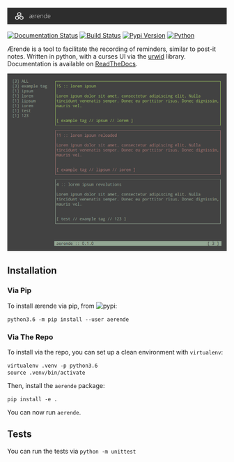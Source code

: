 ![aerende](doc/_static/title.png)

[![Documentation Status](https://readthedocs.org/projects/aerende/badge/?version=latest)](http://aerende.readthedocs.io/en/latest/?badge=latest)
[![Build Status](https://travis-ci.org/Autophagy/aerende.svg?branch=master)](https://travis-ci.org/Autophagy/aerende)
[![Pypi Version](https://img.shields.io/pypi/v/aerende.svg)](https://pypi.python.org/pypi?:action=display&name=aerende)
[![Python](https://img.shields.io/pypi/pyversions/aerende.svg)](https://pypi.python.org/pypi?:action=display&name=aerende)

Ærende is a tool to facilitate the recording of reminders, similar to post-it
notes. Written in python, with a curses UI via the [urwid](http://urwid.org/)
library. Documentation is available on
[ReadTheDocs](https://aerende.readthedocs.io/en/latest/).

![aerende](doc/_static/screenshot.png)

## Installation

### Via Pip

To install ærende via pip, from ![pypi](https://pypi.python.org/pypi?:action=display&name=aerende):
```
python3.6 -m pip install --user aerende
```

### Via The Repo

To install via the repo, you can set up a clean environment with ``virtualenv``:
```
virtualenv .venv -p python3.6
source .venv/bin/activate
```

Then, install the ``aerende`` package:
```
pip install -e .
```

You can now run ``aerende``.

## Tests

You can run the tests via ``python -m unittest``